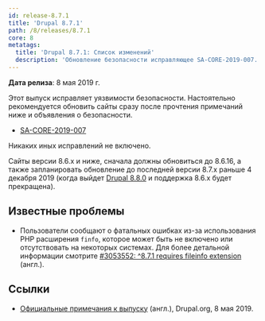 ```yaml
---
id: release-8.7.1
title: 'Drupal 8.7.1'
path: /8/releases/8.7.1
core: 8
metatags:
  title: 'Drupal 8.7.1: Список изменений'
  description: 'Обновление безопасности исправляющее SA-CORE-2019-007.'
---
```


**Дата релиза**: 8 мая 2019 г.

Этот выпуск исправляет уязвимости безопасности. Настоятельно рекомендуется обновить сайты сразу после прочтения примечаний ниже и объявления о безопасности.

- [SA-CORE-2019-007](../../security/advisory/sa-core-2019-007.md)

Никаких иных исправлений не включено.

Сайты версии 8.6.x и ниже, сначала должны обновиться до 8.6.16, а также запланировать обновление до последней версии 8.7.x раньше 4 декабря 2019 (когда выйдет [Drupal 8.8.0](release-8.8.0.md) и поддержка 8.6.x будет прекращена).

## Известные проблемы

- Пользователи сообщают о фатальных ошибках из-за использования PHP расширения `finfo`, которое может быть не включено или отсутствовать на некоторых системах. Для более детальной информации смотрите [#3053552: ^8.7.1 requires fileinfo extension](https://www.drupal.org/project/drupal/issues/3053552) (англ.).

## Ссылки

- [Официальные примечания к выпуску](https://www.drupal.org/project/drupal/releases/8.7.1) (англ.), Drupal.org, 8 мая 2019.
